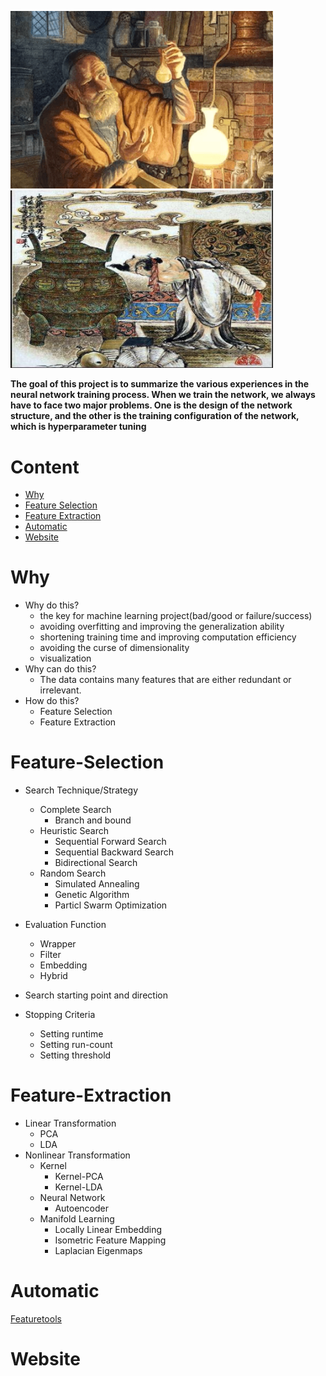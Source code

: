<p float="center">
  <img src=https://github.com/pku-H2R/AI-Alchemy/blob/master/Picture/alchemy.png width="420" />
  <img src=https://github.com/pku-H2R/AI-Alchemy/blob/master/Picture/alchemy_1.png width="420" />
</p>
                                                                                              

**The goal of this project is to summarize the various experiences in the neural network training process. When we train the network, we always have to face two major problems. One is the design of the network structure, and the other is the training configuration of the network, which is hyperparameter tuning**

# Content
* [Why](#Why)
* [Feature Selection](#Feature-Selection)
* [Feature Extraction](#Feature-Extraction)
* [Automatic](#Automatic)
* [Website](#Website)


# Why

* Why do this?
  * the key for machine learning project(bad/good or failure/success)
  * avoiding overfitting and improving the generalization ability
  * shortening training time and improving computation efficiency
  * avoiding the curse of dimensionality
  * visualization
* Why can do this?
  * The data contains many features that are either redundant or irrelevant.
* How do this?
  * Feature Selection
  * Feature Extraction



# Feature-Selection

* Search Technique/Strategy 
  * Complete Search
    * Branch and bound
  * Heuristic Search
    * Sequential Forward Search
    * Sequential Backward Search
    * Bidirectional Search
  * Random Search
    * Simulated Annealing
    * Genetic Algorithm
    * Particl Swarm Optimization
 
* Evaluation Function
  * Wrapper
  * Filter
  * Embedding
  * Hybrid
  
* Search starting point and direction
* Stopping Criteria
  * Setting runtime
  * Setting run-count
  * Setting threshold
 





# Feature-Extraction
* Linear Transformation
  * PCA
  * LDA
* Nonlinear Transformation
  * Kernel
    * Kernel-PCA
    * Kernel-LDA
  * Neural Network
    * Autoencoder
  * Manifold Learning
    * Locally Linear Embedding
    * Isometric Feature Mapping
    * Laplacian Eigenmaps



# Automatic
[Featuretools](https://github.com/Featuretools/featuretools)




# Website
